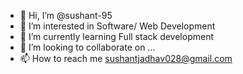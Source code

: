 - 👋 Hi, I’m @sushant-95
- 👀 I’m interested in Software/ Web Development
- 🌱 I’m currently learning Full stack development
- 💞️ I’m looking to collaborate on ...
- 📫 How to reach me sushantjadhav028@gmail.com

<!---
sushant-95/sushant-95 is a ✨ special ✨ repository because its `README.md` (this file) appears on your GitHub profile.
You can click the Preview link to take a look at your changes.
--->
